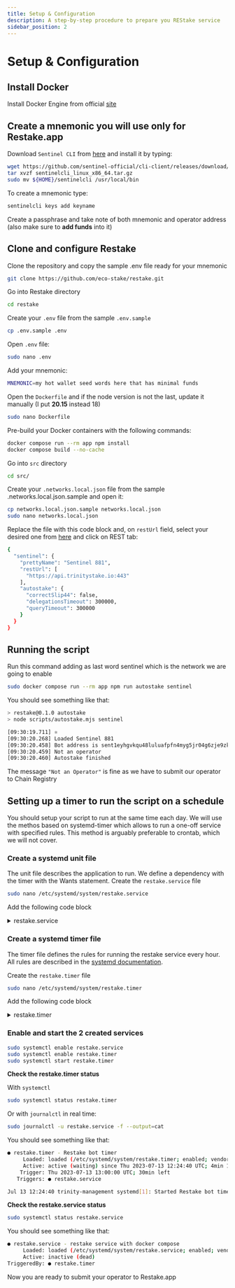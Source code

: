 ```yaml
---
title: Setup & Configuration
description: A step-by-step procedure to prepare you REStake service
sidebar_position: 2
---
```


# Setup & Configuration

## Install Docker

Install Docker Engine from official [site](https://docs.docker.com/engine/)

## Create a mnemonic you will use only for Restake.app

Download `Sentinel CLI` from [here](https://github.com/sentinel-official/cli-client/releases) and install it by typing:

```bash
wget https://github.com/sentinel-official/cli-client/releases/download/v0.X.X/sentinelcli_linux_x86_64.tar.gz
tar xvzf sentinelcli_linux_x86_64.tar.gz
sudo mv ${HOME}/sentinelcli /usr/local/bin
```

To create a mnemonic type:

```bash
sentinelcli keys add keyname
```

Create a passphrase and take note of both mnemonic and operator address (also make sure to **add funds** into it)

## Clone and configure Restake

Clone the repository and copy the sample .env file ready for your mnemonic

```bash
git clone https://github.com/eco-stake/restake.git
```

Go into Restake directory

```bash
cd restake
```

Create your `.env` file from the sample `.env.sample`

```bash
cp .env.sample .env
```

Open `.env` file:

```bash
sudo nano .env
```

Add your mnemonic:

```bash
MNEMONIC=my hot wallet seed words here that has minimal funds
```

Open the `Dockerfile` and if the node version is not the last, update it manually (I put **20.15** instead 18)

```bash
sudo nano Dockerfile
```

Pre-build your Docker containers with the following commands:

```bash
docker compose run --rm app npm install
docker compose build --no-cache
```

Go into `src` directory

```bash
cd src/
```

Create your `.networks.local.json` file from the sample .networks.local.json.sample and open it:

```bash
cp networks.local.json.sample networks.local.json
sudo nano networks.local.json
```

Replace the file with this code block and, on `restUrl` field, select your desired one from [here](https://cosmos.directory/sentinel/nodes) and click on REST tab:

```bash title=".networks.local.json"
{
  "sentinel": {
    "prettyName": "Sentinel 881",
    "restUrl": [
      "https://api.trinitystake.io:443" 
    ],
    "autostake": {
      "correctSlip44": false,
      "delegationsTimeout": 300000,
      "queryTimeout": 300000
    }
  }
}
```

## Running the script

Run this command adding as last word sentinel which is the network we are going to enable

```bash
sudo docker compose run --rm app npm run autostake sentinel
```

You should see something like that:

```bash
> restake@0.1.0 autostake
> node scripts/autostake.mjs sentinel

[09:30:19.711] ⚛
[09:30:20.268] Loaded Sentinel 881
[09:30:20.458] Bot address is sent1eyhgvkqu48luluafpfn4myg5jr04g6zje9zkkf
[09:30:20.459] Not an operator
[09:30:20.460] Autostake finished
```

The message `"Not an Operator"` is fine as we have to submit our operator to Chain Registry

## Setting up a timer to run the script on a schedule

You should setup your script to run at the same time each day. We will use the methos based on systemd-timer which allows to run a one-off service with specified rules. This method is arguably preferable to crontab, which we will not cover.

### Create a systemd unit file

The unit file describes the application to run. We define a dependency with the timer with the Wants statement.
Create the `restake.service` file

```bash
sudo nano /etc/systemd/system/restake.service
```

Add the following code block

<details>
<summary>restake.service</summary>
<p>

```bash title="/etc/systemd/system/restake.service"
[Unit]
Description=restake service with docker compose
Requires=docker.service
After=docker.service
Wants=restake.timer

[Service]
Type=oneshot
WorkingDirectory=/home/trinity/restake
ExecStart=/usr/bin/docker compose run --rm app npm run autostake sentinel

[Install]
WantedBy=multi-user.target
```

</p>
</details>

### Create a systemd timer file

The timer file defines the rules for running the restake service every hour. All rules are described in the [systemd documentation](https://www.freedesktop.org/software/systemd/man/systemd.timer.html).

Create the `restake.timer` file

```bash
sudo nano /etc/systemd/system/restake.timer
```

Add the following code block

<details>
<summary>restake.timer</summary>
<p>

```bash title="/etc/systemd/system/restake.timer"
[Unit]
Description=Restake bot timer

[Timer]
AccuracySec=1min
OnCalendar=*-*-* *:00:00

[Install]
WantedBy=timers.target
```

</p>
</details>

### Enable and start the 2 created services

```bash
sudo systemctl enable restake.service
sudo systemctl enable restake.timer
sudo systemctl start restake.timer
```

**Check the restake.timer status**

With `systemctl`

```bash
sudo systemctl status restake.timer
```

Or with `journalctl` in real time:

```bash
sudo journalctl -u restake.service -f --output=cat
```

You should see something like that:

```bash
● restake.timer - Restake bot timer
     Loaded: loaded (/etc/systemd/system/restake.timer; enabled; vendor preset: enabled)
     Active: active (waiting) since Thu 2023-07-13 12:24:40 UTC; 4min 19s ago
    Trigger: Thu 2023-07-13 13:00:00 UTC; 30min left
   Triggers: ● restake.service

Jul 13 12:24:40 trinity-management systemd[1]: Started Restake bot timer.
```

**Check the restake.service status**

```bash
sudo systemctl status restake.service
```

You should see something like that:

```bash
● restake.service - restake service with docker compose
     Loaded: loaded (/etc/systemd/system/restake.service; enabled; vendor preset: enabled)
     Active: inactive (dead)
TriggeredBy: ● restake.timer
```

Now you are ready to submit your operator to Restake.app